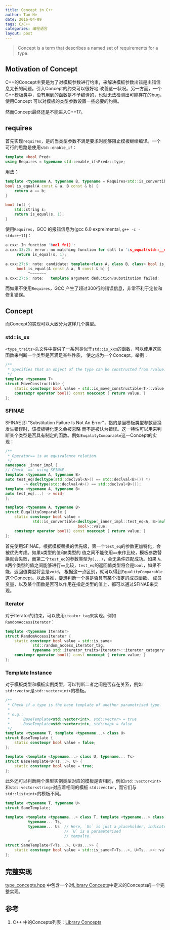 ```yaml
---
title: Concept in C++
author: Tao He
date: 2016-04-09
tags: C/C++
categories: 编程语言
layout: post
---
```


> Concept is a term that describes a named set of requirements for a type.

<!--more-->

Motivation of Concept
-----------------------

C++的Concept主要是为了对模板参数进行约束，来解决模板参数出错是出错信息太长的问题。引入Concept的约束可以很好地
改善这一状况。另一方面，一个C++模板类中，没有用到的函数是不予编译的，也就无法检测出可能存在的bug，使用Concept
可以对模板的类型参数设置一些必要的约束。

然而Concept最终还是不能进入C++17。

requires
--------

首先实现`requires`，是的当类型参数不满足要求时能够阻止模板继续编译。一个可行的思路是使用`std::enable_if`：

~~~cpp
template <bool Pred>
using Requires = typename std::enable_if<Pred>::type;
~~~

用法：

~~~cpp
template <typename A, typename B, typename = Requires<std::is_convertible<A, B>::value>>
bool is_equal(A const & a, B const & b) {
    return a == b;
}

bool fn() {
    std::string s;
    return is_equal(s, 1);
}
~~~

使用`Requires`，GCC 的报错信息为(gcc 6.0 expreimental, `g++ -c -std=c++11`)：

~~~cpp
a.cxx: In function 'bool fn()':
a.cxx:33:25: error: no matching function for call to 'is_equal(std::__cxx11::string&, int)'
     return is_equal(s, 1);
                         ^
a.cxx:27:6: note: candidate: template<class A, class B, class> bool is_equal(const A&, const B&)
     bool is_equal(A const & a, B const & b) {
          ^~~~~~~~
a.cxx:27:6: note:   template argument deduction/substitution failed:
~~~

而如果不使用`Requires`，GCC 产生了超过300行的错误信息，非常不利于定位和修复错误。

Concept
-------

而Concept的实现可以大致分为这样几个类型。

### std::is_xx

`<type_traits>`头文件中提供了一系列类似于`std::is_xxx`的函数，可以使用这些函数来判断一个类型是否满足某些性质，
使之成为一个Concept。举例：

~~~cpp
/**
 * Specifies that an object of the type can be constructed from rvalue.
 */
template <typename T>
struct MoveConstructible {
    static constexpr bool value = std::is_move_constructible<T>::value;
    constexpr operator bool() const noexcept { return value; }
};
~~~

### SFINAE

SFINAE 即 "Substitution Failure Is Not An Error"，指的是当模板类型参数替换发生错误时，该模板特化定义会被忽略
而不是被认为错误。这一特性可以用来判断某个类型是否具有制定的函数。例如`EuqalityComparable`这一Concept的实现：

~~~cpp
/**
 * Operator== is an equivalence relation.
 */
namespace _inner_impl {
// Check `==` using SFINAE.
template <typename A, typename B>
auto test_eq(decltype(std::declval<A>() == std::declval<B>()) *)
        -> decltype(std::declval<A>() == std::declval<B>());
template <typename A, typename B>
auto test_eq(...) -> void;
};

template <typename A, typename B>
struct EuqalityComparable {
    static constexpr bool value =
            std::is_convertible<decltype(_inner_impl::test_eq<A, B>(nullptr)),
                                bool>::value;
    constexpr operator bool() const noexcept { return value; }
};
~~~

首先使用SFINAE，根据模板替换的优先级，第一个`test_eq`的参数更加特化，会被优先考虑。如果`A`类型的值和`B`类型的
值之间不能使用`==`来作比较，模板参数替换就会失败，而第二个`test_eq`的参数类型为`(...)`，会无条件匹配成功。如果
`A`、`B`两个类型的值之间能够进行`==`比较，`test_eq`的返回值类型将会是`bool`，如果不能，返回值类型将会是`void`。
根据这一点区别，就可以得到`EqualityComparable`这个Concept。以此类推，要想判断一个类是否具有某个指定的成员函数、
成员变量，以及某个函数是否可以作用在指定类型的值上，都可以通过SFINAE来实现。

### Iterator

对于Iterator的约束，可以使用`iteator_tag`来实现。例如`RandomAccessIterator`：

~~~cpp
template <typename Iterator>
struct RandomAccessIterator {
    static constexpr bool value = std::is_same<
            std::random_access_iterator_tag,
            typename std::iterator_traits<Iterator>::iterator_category>::value;
    constexpr operator bool() const noexcept { return value; }
};
~~~

### Template Instance

对于模板类型和模板实例类型，可以判断二者之间是否存在关系，例如`std::vector`是`std::vector<int>`的模板。

~~~cpp
/**
 * Check if a type is the base template of another parametrised type.
 *
 * e.g.:
 *      BaseTemplate<std::vector<int>, std::vector> = true
 *      BaseTemplate<std::vector<int>, std::map> = false
 */
template <typename T, template <typename...> class U>
struct BaseTemplate {
    static constexpr bool value = false;
};

template <template <typename...> class U, typename... Ts>
struct BaseTemplate<U<Ts...>, U> {
    static constexpr bool value = true;
};
~~~

此外还可以判断两个类型实例类型对应的模板是否相同，例如`std::vector<int>`和`std::vector<string>`对应着相同的模板
`std::vector`，而它们与`std::list<int>`的模板不同。

~~~cpp
template <typename T, typename U>
struct SameTemplate;

template <template <typename...> class T, template <typename...> class U,
          typename... Ts,
          typename... Us  // Here, `Us` is just a placeholder, indicates that
                          // `U` is a parameterised
                          // tempalte.
          >
struct SameTemplate<T<Ts...>, U<Us...>> {
    static constexpr bool value = std::is_same<T<Ts...>, U<Ts...>>::value;
};
~~~

完整实现
--------

[type_concepts.hpp](https://github.com/sighingnow/algebra.h/blob/master/include/algebra/basic/type_concepts.hpp)
中包含一个对[Library Concepts](http://en.cppreference.com/w/cpp/concept)中定义的Concepts的一个完整实现。


参考
----

1. C++ 中的Concepts列表：[Library Concepts](http://en.cppreference.com/w/cpp/concept)

